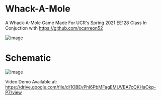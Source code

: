 # Whack-A-Mole
A Whack-A-Mole Game Made For UCR's Spring 2021 EE128 Class
In Conjuction with https://github.com/ocarreon52


![image](https://cdn.discordapp.com/attachments/768563565145227318/849836034761556038/20210602_192452.jpg)


# Schematic
![image](https://user-images.githubusercontent.com/59685316/121126017-5653d800-c7dc-11eb-8dc0-5a9de94e5363.png)


Video Demo Available at:
https://drive.google.com/file/d/1OBEvPhI6PbMFagEMUVEA7cQKHaOkp-P7/view

